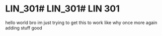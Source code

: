 # LIN_301# LIN_301# LIN 301

hello world
bro im just trying to get this to work
like why
once more
again
adding stuff
good